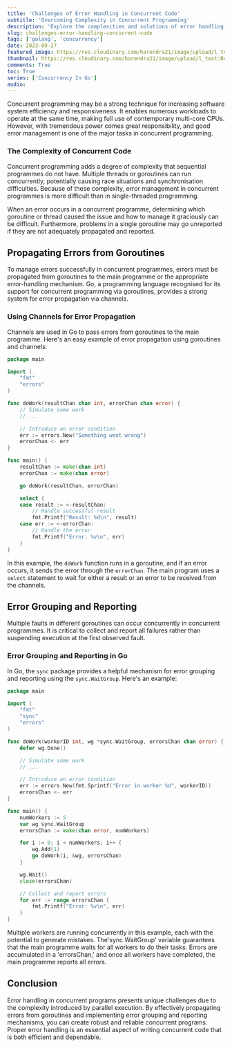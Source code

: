 ```yaml
---
title: 'Challenges of Error Handling in Concurrent Code'
subtitle: 'Overcoming Complexity in Concurrent Programming'
description: 'Explore the complexities and solutions of error handling in concurrent programming, including error propagation and grouping in Go.'
slug: challenges-error-handling-concurrent-code
tags: ['golang', 'concurrency']
date: 2023-09-27
featured_image: https://res.cloudinary.com/harendra21/image/upload/l_text:Roboto_50_bold:Error%20Handling%20in%20Concurrent%20Code,co_rgb:fff/golangwithexample/bg_bczwj8.png
thumbnail: https://res.cloudinary.com/harendra21/image/upload/l_text:Roboto_50_bold:Error%20Handling%20in%20Concurrent%20Code,co_rgb:fff/golangwithexample/bg_bczwj8.png
comments: True
toc: True
series: ['Concurrency In Go']
audio: 
---
```


Concurrent programming may be a strong technique for increasing software system efficiency and responsiveness. It enables numerous workloads to operate at the same time, making full use of contemporary multi-core CPUs. However, with tremendous power comes great responsibility, and good error management is one of the major tasks in concurrent programming.

### The Complexity of Concurrent Code


Concurrent programming adds a degree of complexity that sequential programmes do not have. Multiple threads or goroutines can run concurrently, potentially causing race situations and synchronisation difficulties. Because of these complexity, error management in concurrent programmes is more difficult than in single-threaded programming.

When an error occurs in a concurrent programme, determining which goroutine or thread caused the issue and how to manage it graciously can be difficult. Furthermore, problems in a single goroutine may go unreported if they are not adequately propagated and reported.


## Propagating Errors from Goroutines

To manage errors successfully in concurrent programmes, errors must be propagated from goroutines to the main programme or the appropriate error-handling mechanism. Go, a programming language recognised for its support for concurrent programming via goroutines, provides a strong system for error propagation via channels.


### Using Channels for Error Propagation

Channels are used in Go to pass errors from goroutines to the main programme. Here's an easy example of error propagation using goroutines and channels:


```go
package main

import (
	"fmt"
	"errors"
)

func doWork(resultChan chan int, errorChan chan error) {
	// Simulate some work
	// ...

	// Introduce an error condition
	err := errors.New("Something went wrong")
	errorChan <- err
}

func main() {
	resultChan := make(chan int)
	errorChan := make(chan error)

	go doWork(resultChan, errorChan)

	select {
	case result := <-resultChan:
		// Handle successful result
		fmt.Printf("Result: %d\n", result)
	case err := <-errorChan:
		// Handle the error
		fmt.Printf("Error: %v\n", err)
	}
}
```

In this example, the `doWork` function runs in a goroutine, and if an error occurs, it sends the error through the `errorChan`. The main program uses a `select` statement to wait for either a result or an error to be received from the channels.

## Error Grouping and Reporting

Multiple faults in different goroutines can occur concurrently in concurrent programmes. It is critical to collect and report all failures rather than suspending execution at the first observed fault.


### Error Grouping and Reporting in Go

In Go, the `sync` package provides a helpful mechanism for error grouping and reporting using the `sync.WaitGroup`. Here's an example:

```go
package main

import (
	"fmt"
	"sync"
	"errors"
)

func doWork(workerID int, wg *sync.WaitGroup, errorsChan chan error) {
	defer wg.Done()

	// Simulate some work
	// ...

	// Introduce an error condition
	err := errors.New(fmt.Sprintf("Error in worker %d", workerID))
	errorsChan <- err
}

func main() {
	numWorkers := 5
	var wg sync.WaitGroup
	errorsChan := make(chan error, numWorkers)

	for i := 0; i < numWorkers; i++ {
		wg.Add(1)
		go doWork(i, &wg, errorsChan)
	}

	wg.Wait()
	close(errorsChan)

	// Collect and report errors
	for err := range errorsChan {
		fmt.Printf("Error: %v\n", err)
	}
}
```

Multiple workers are running concurrently in this example, each with the potential to generate mistakes. The'sync.WaitGroup' variable guarantees that the main programme waits for all workers to do their tasks. Errors are accumulated in a 'errorsChan,' and once all workers have completed, the main programme reports all errors.


## Conclusion

Error handling in concurrent programs presents unique challenges due to the complexity introduced by parallel execution. By effectively propagating errors from goroutines and implementing error grouping and reporting mechanisms, you can create robust and reliable concurrent programs. Proper error handling is an essential aspect of writing concurrent code that is both efficient and dependable.